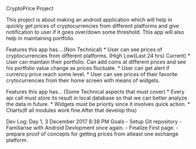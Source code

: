 CryptoPrice Project

This project is about making an android application which will help in quickly get prices of cryptocurrencies from different platforms and give notification to user if it goes over/down some threshold. This app will also help in maintaining portfolio.

Features this app has....(Non Technical)
    *   User can see prices of cryptocurrencies from different platforms. (High Low(Last 24 hrs) Current)
    *   User can maintain their portfolio. Can add coins at different prices and see his portfolio value change as prices fluctuate.
    *   User can get alert if currency price reach some level.
    *   User can see prices of their favorite crytocurrencies from their home screen with means of widgets.

Features this app has... (Some Technical aspects that must cover)
    *   Every api call must store its result in local database so that we can better analyze the data in future.
    *   Widgets must be priority since it involves quick action.
    *   Charts(If all modules work fine.After that develop this) 

Dev Log:
    Day 1, 3 December 2017 8:38 PM
        Goals
         -  Setup Git repository
         -  Familiarise with Android Devlopment once again.
         -  Finalize First page.
         -  prepare proof of concepts for getting prices from atleast one exchange platform.